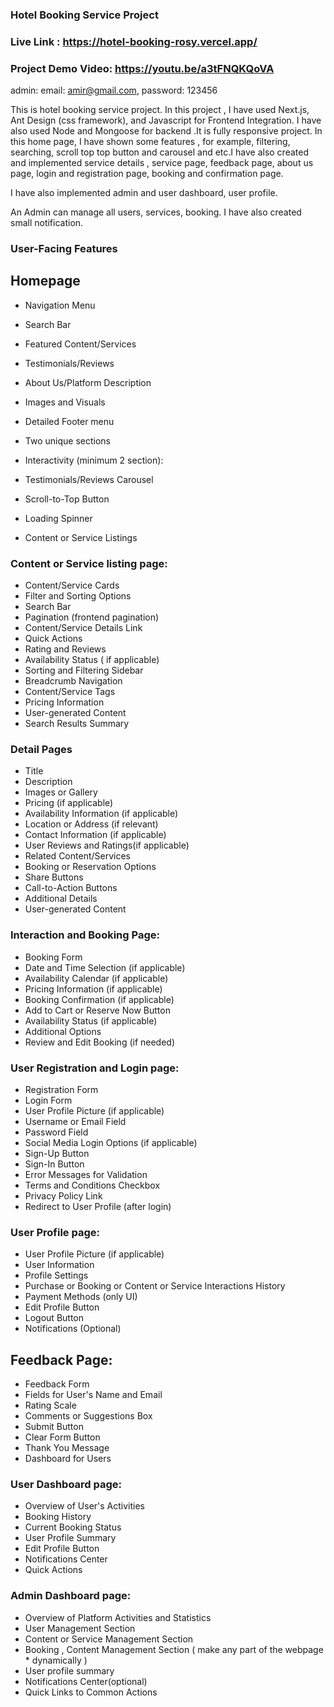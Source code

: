 ### Hotel Booking Service Project

### Live Link :  https://hotel-booking-rosy.vercel.app/

### Project Demo Video: https://youtu.be/a3tFNQKQoVA



admin: email: amir@gmail.com,
password: 123456


This is hotel booking service project. In this project , I have used Next.js, Ant Design (css framework), and Javascript for Frontend Integration. I have also used Node and Mongoose for backend .It is fully responsive project. In this home page, I have shown some features , for example, filtering, searching, scroll top top button and carousel and etc.I have also created and implemented service details , service page, feedback page, about us page, login and registration page, booking and confirmation page.

I have also implemented admin and user dashboard, user profile.

An Admin can manage all users, services, booking. I have also created small notification.




### User-Facing Features
## Homepage
* Navigation Menu
* Search Bar
* Featured Content/Services
* Testimonials/Reviews
* About Us/Platform Description
* Images and Visuals
* Detailed Footer menu
* Two unique sections
* Interactivity (minimum 2 section):


* Testimonials/Reviews Carousel

* Scroll-to-Top Button
* Loading Spinner
* Content or Service Listings

### Content or Service listing page:

* Content/Service Cards
* Filter and Sorting Options
* Search Bar
* Pagination (frontend pagination)
* Content/Service Details Link
* Quick Actions
* Rating and Reviews
* Availability Status ( if applicable)
* Sorting and Filtering Sidebar
* Breadcrumb Navigation
* Content/Service Tags
* Pricing Information
* User-generated Content
* Search Results Summary



### Detail Pages


* Title
* Description
* Images or Gallery
* Pricing (if applicable)
* Availability Information (if applicable)
* Location or Address (if relevant)
* Contact Information (if applicable)
* User Reviews and Ratings(if applicable)
* Related Content/Services
* Booking or Reservation Options
* Share Buttons
* Call-to-Action Buttons
* Additional Details
* User-generated Content


### Interaction and Booking Page:

* Booking Form
* Date and Time Selection (if applicable)
* Availability Calendar (if applicable)
* Pricing Information (if applicable)
* Booking Confirmation (if applicable)
* Add to Cart or Reserve Now Button
* Availability Status (if applicable)
* Additional Options
* Review and Edit Booking (if needed)

### User Registration and Login page:

* Registration Form
* Login Form
* User Profile Picture (if applicable)
* Username or Email Field
* Password Field
* Social Media Login Options (if applicable)
* Sign-Up Button
* Sign-In Button
* Error Messages for Validation
* Terms and Conditions Checkbox
* Privacy Policy Link
* Redirect to User Profile (after login)

### User Profile page:

* User Profile Picture (if applicable)
* User Information
* Profile Settings
* Purchase or Booking or Content or Service Interactions History
* Payment Methods (only UI)
* Edit Profile Button
* Logout Button
* Notifications (Optional)

## Feedback Page:

* Feedback Form
* Fields for User's Name and Email
* Rating Scale
* Comments or Suggestions Box
* Submit Button
* Clear Form Button
* Thank You Message
* Dashboard for Users
### User Dashboard page:

* Overview of User's Activities
* Booking History
* Current Booking Status
* User Profile Summary
* Edit Profile Button
* Notifications Center
* Quick Actions


### Admin Dashboard page:

* Overview of Platform Activities and Statistics
* User Management Section
* Content or Service Management Section
* Booking , Content Management Section ( make any part of the webpage * dynamically )
* User profile summary
* Notifications Center(optional)
* Quick Links to Common Actions